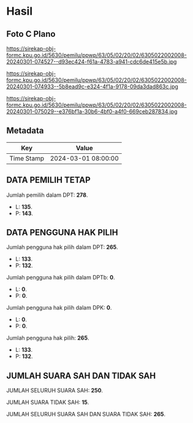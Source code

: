 # Hasil

## Foto C Plano

https://sirekap-obj-formc.kpu.go.id/5630/pemilu/ppwp/63/05/02/20/02/6305022002008-20240301-074527--d93ec424-f61a-4783-a941-cdc6de415e5b.jpg

https://sirekap-obj-formc.kpu.go.id/5630/pemilu/ppwp/63/05/02/20/02/6305022002008-20240301-074933--5b8ead9c-e324-4f1a-9178-09da3dad863c.jpg

https://sirekap-obj-formc.kpu.go.id/5630/pemilu/ppwp/63/05/02/20/02/6305022002008-20240301-075029--e376bf1a-30b6-4bf0-a4f0-669ceb287834.jpg


## Metadata

| Key        | Value               |
| ---------- | ------------------- |
| Time Stamp | 2024-03-01 08:00:00 |


## DATA PEMILIH TETAP

Jumlah pemilih dalam DPT: **278**.
 * L: **135**.
 * P: **143**.

## DATA PENGGUNA HAK PILIH

Jumlah pengguna hak pilih dalam DPT: **265**.
 * L: **133**.
 * P: **132**.

Jumlah pengguna hak pilih dalam DPTb: **0**.
 * L: **0**.
 * P: **0**.

Jumlah pengguna hak pilih dalam DPK: **0**.
 * L: **0**.
 * P: **0**.

Jumlah pengguna hak pilih: **265**.
 * L: **133**.
 * P: **132**.

## JUMLAH SUARA SAH DAN TIDAK SAH

JUMLAH SELURUH SUARA SAH: **250**.

JUMLAH SUARA TIDAK SAH: **15**.

JUMLAH SELURUH SUARA SAH DAN SUARA TIDAK SAH: **265**.


